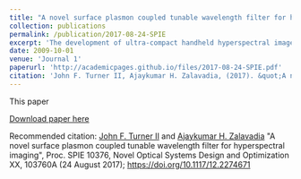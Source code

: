 ```yaml
---
title: "A novel surface plasmon coupled tunable wavelength filter for hyperspectral imaging"
collection: publications
permalink: /publication/2017-08-24-SPIE
excerpt: 'The development of ultra-compact handheld hyperspectral imagers has been impeded by the scarcity of small widefield tunable wavelength filters. The widefield modality is preferred for handheld imaging applications in which image registration can be performed to counter scene shift caused by irregular user motions that would thwart scanning approaches. Conventional widefield tunable filters like the liquid crystal tunable filter and acousto-optic tunable filter achieve narrow passbands across a wide spectral range by utilizing large interaction lengths, thereby increasing the thickness of the device along the optical path. In addition, these technologies rely on rather bulky external control circuitry and, in the case of acousto-optic filters, high power requirements. In the work presented here, we introduce a novel widefield tunable filter for visible and near infrared imaging based on surface plasmon coupling that can be miniaturized without sacrificing performance. The surface plasmon coupled tunable filter (SPCTF) provides diffraction limited spatial resolution with a <10nm nominal passband and a spurious free spectral range of more than 300nm. Acting on the π-polarized component, the device is limited to transmitting 50 percent of unpolarized incident light. This is higher than the throughput of comparable Lyot-based liquid crystal tunable filters that employ a series of linear polarizers. The design of the SPTF is presented along with a comparison of its performance to calculated estimates of transmittance, spectral resolution, and spectral range.'
date: 2009-10-01
venue: 'Journal 1'
paperurl: 'http://academicpages.github.io/files/2017-08-24-SPIE.pdf'
citation: 'John F. Turner II, Ajaykumar H. Zalavadia, (2017). &quot;A novel surface plasmon coupled tunable wavelength filter for hyperspectral imaging.&quot; <i>Novel Optical Systems Design and Optimization XX</i>. 103760A.'
---
```

This paper 

[Download paper here](http://academicpages.github.io/files/paper1.pdf)

Recommended citation: [John F. Turner II](https://www.spiedigitallibrary.org/profile/John.Turner-38456) and [Ajaykumar H. Zalavadia](https://www.spiedigitallibrary.org/profile/notfound?author=Ajaykumar_Zalavadia) "A novel surface plasmon coupled tunable wavelength filter for hyperspectral imaging", Proc. SPIE 10376, Novel Optical Systems Design and Optimization XX, 103760A (24 August 2017); https://doi.org/10.1117/12.2274671

